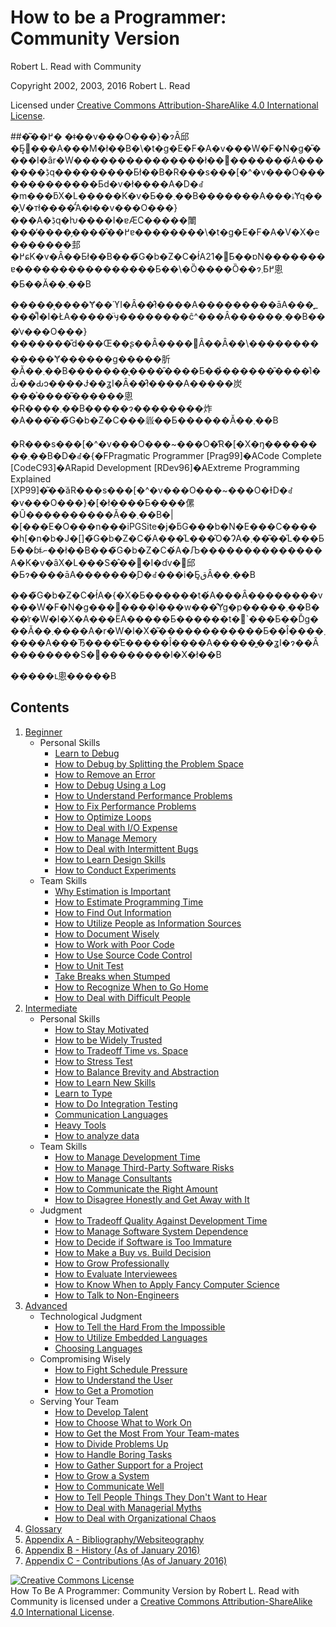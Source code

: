 # How to be a Programmer: Community Version
[//]: # (Version:1.0.0)
Robert L. Read with Community

Copyright 2002, 2003, 2016 Robert L. Read

Licensed under [Creative Commons Attribution-ShareAlike 4.0 International License](http://creativecommons.org/licenses/by-sa/4.0/).

##�͂��߂�
�ǂ��v���O���}�ɂȂ邱�Ƃ͓���A���M�ł��B�\�t�g�E�F�A�v���W�F�N�g�̎����I�ȃr�W���������������ł���������́A�������ڋq���������Ƃł��B�R���s���[�^�v���O�������������Ƃ͏d�v�ł����A�D�ꂽ�m���ƃX�L�����K�v�Ƃ��܂��B�������A���ۂɎq���̗V�тł����̂́A�ǂ��v���O���}���A�ڋq�ƕ����I�ɐӔC�����閳���̓����̗����̂��߂ɐ��������\�t�g�E�F�A�V�X�e�������邽�߂ɕK�v�Ȃ��Ƃł��B���̃G�b�Z�C�ł́A21�΂̂Ƃ��ɒN�������ɐ����������������Ƃ��\�Ȍ����Ȍ��ɂ܂Ƃ߂悤�Ƃ��Ă��܂��B

�����͔����Ɏ��ϓI�Ȃ��̂ł����A���������āA���̘_���͌l�I�ŁA�����̈ӌ��������ĉ^���Â������܂��B���̓v���O���}�������̎d���Œ��ʂ��Ȃ����΂Ȃ��Ȃ��\�������������Ɏ������g�����肵�Ă��܂��B�������̖����̑����Ƃ��̉������̑����͐l�Ԃ̏��Ԃɔ����Ɉ��ʓI�Ȃ��̂ł����A�����炭���͐����͂������悤�Ɍ����܂��B�����ɂ��������炸�A���͂��̃G�b�Z�C���𗧂��Ƃ������Ă��܂��B

�R���s���[�^�v���O���~���O�̓R�[�X�ŋ��������܂��B�D�ꂽ�{�FPragmatic Programmer [Prag99]�ACode Complete [CodeC93]�ARapid Development [RDev96]�AExtreme Programming Explained [XP99]�͂��ׂăR���s���[�^�v���O���~���O�ƗD�ꂽ�v���O���}�[�ł����Ƃ����傫�Ȗ����������Ă��܂��B�|�[���E�O���n���iPGSite�j�ƃG���b�N�E���C�����h[�n�b�J�[]�̃G�b�Z�C�́A���̋L���̑O�ɁA�܂��͂��̋L���ƂƂ��ɓǂނׂ��ł��B���̃G�b�Z�C�́A�Љ��������������A�K�v�ȃX�L���S�̂���I�ɗv�񂷂邱�Ƃɂ����āA�������̗D�ꂽ���i�Ƃ͈قȂ��܂��B

���̃G�b�Z�C�ł́A�{�X�Ƃ������t�́A���Ȃ��������v���W�F�N�g���񋟂����l���w���̂Ɏg�p�����܂��B���̓r�W�l�X�A���ЁA�����Ƃ������t�𓯋`���Ƃ��Ďg���Ă��܂����A�r�W�l�X�͂������������Ƃ��Î����܂����A���Ђ͌����̐E�����Î����A�����͈��ʓI�ɂ��Ȃ��������S�𕪂��������l�X�ł��B

�����ւ悤�����B

## Contents

1. [Beginner](1-Beginner)
	- Personal Skills
		- [Learn to Debug](1-Beginner/Personal-Skills/01-Learn-To-Debug.md)
		- [How to Debug by Splitting the Problem Space](1-Beginner/Personal-Skills/02-How-to-Debug-by-Splitting-the-Problem-Space.md)
		- [How to Remove an Error](1-Beginner/Personal-Skills/03-How-to-Remove-an-Error.md)
		- [How to Debug Using a Log](1-Beginner/Personal-Skills/04-How-to-Debug-Using-a-Log.md)
		- [How to Understand Performance Problems](1-Beginner/Personal-Skills/05-How-to-Understand-Performance-Problems.md)
		- [How to Fix Performance Problems](1-Beginner/Personal-Skills/06-How-to-Fix-Performance-Problems.md)
		- [How to Optimize Loops](1-Beginner/Personal-Skills/07-How-to-Optimize-Loops.md)
		- [How to Deal with I/O Expense](1-Beginner/Personal-Skills/08-How-to-Deal-with-IO-Expense.md)
		- [How to Manage Memory](1-Beginner/Personal-Skills/09-How-to-Manage-Memory.md)
		- [How to Deal with Intermittent Bugs](1-Beginner/Personal-Skills/10-How-to-Deal-with-Intermittent-Bugs.md)
		- [How to Learn Design Skills](1-Beginner/Personal-Skills/11-How-to-Learn-Design-Skills.md)
		- [How to Conduct Experiments](1-Beginner/Personal-Skills/12-How-to-Conduct-Experiments.md)
	- Team Skills
		- [Why Estimation is Important](1-Beginner/Team-Skills/01-Why-Estimation-is-Important.md)
		- [How to Estimate Programming Time](1-Beginner/Team-Skills/02-How-to-Estimate-Programming-Time.md)
		- [How to Find Out Information](1-Beginner/Team-Skills/03-How-to-Find-Out-Information.md)
		- [How to Utilize People as Information Sources](1-Beginner/Team-Skills/04-How-to-Utilize-People-as-Information-Sources.md)
		- [How to Document Wisely](1-Beginner/Team-Skills/05-How-to-Document-Wisely.md)
		- [How to Work with Poor Code](1-Beginner/Team-Skills/06-How-to-Work-with-Poor-Code.md)
		- [How to Use Source Code Control](1-Beginner/Team-Skills/07-How-to-Use-Source-Code-Control.md)
		- [How to Unit Test](1-Beginner/Team-Skills/08-How-to-Unit-Test.md)
		- [Take Breaks when Stumped](1-Beginner/Team-Skills/09-Take-Breaks-when-Stumped.md)
		- [How to Recognize When to Go Home](1-Beginner/Team-Skills/10-How-to-Recognize-When-to-Go-Home.md)
		- [How to Deal with Difficult People](1-Beginner/Team-Skills/11-How-to-Deal-with-Difficult-People.md)
2. [Intermediate](2-Intermediate)
	- Personal Skills
		- [How to Stay Motivated](2-Intermediate/Personal-Skills/01-How-to-Stay-Motivated.md)
		- [How to be Widely Trusted](2-Intermediate/Personal-Skills/02-How-to-be-Widely-Trusted.md)
		- [How to Tradeoff Time vs. Space](2-Intermediate/Personal-Skills/03-How-to-Tradeoff-Time-vs-Space.md)
		- [How to Stress Test](2-Intermediate/Personal-Skills/04-How-to-Stress-Test.md)
		- [How to Balance Brevity and Abstraction](2-Intermediate/Personal-Skills/05-How-to-Balance-Brevity-and-Abstraction.md)
		- [How to Learn New Skills](2-Intermediate/Personal-Skills/06-How-to-Learn-New-Skills.md)
		- [Learn to Type](2-Intermediate/Personal-Skills/07-Learn-to-Type.md)
		- [How to Do Integration Testing](2-Intermediate/Personal-Skills/08-How-to-Do-Integration-Testing.md)
		- [Communication Languages](2-Intermediate/Personal-Skills/09-Communication-Languages.md)
		- [Heavy Tools](2-Intermediate/Personal-Skills/10-Heavy-Tools.md)
		- [How to analyze data](2-Intermediate/Personal-Skills/11-How-to-analyze-data.md)
	- Team Skills
		- [How to Manage Development Time](2-Intermediate/Team-Skills/01-How-to-Manage-Development-Time.md)
		- [How to Manage Third-Party Software Risks](2-Intermediate/Team-Skills/02-How-to-Manage-Third-Party-Software-Risks.md)
		- [How to Manage Consultants](2-Intermediate/Team-Skills/03-How-to-Manage-Consultants.md)
		- [How to Communicate the Right Amount](2-Intermediate/Team-Skills/04-How-to-Communicate-the-Right-Amount.md)
		- [How to Disagree Honestly and Get Away with It](2-Intermediate/Team-Skills/05-How-to-Disagree-Honestly-and-Get-Away-with-It.md)
	- Judgment
		- [How to Tradeoff Quality Against Development Time](2-Intermediate/Judgment/01-How-to-Tradeoff-Quality-Against-Development-Time.md)
		- [How to Manage Software System Dependence](2-Intermediate/Judgment/02-How-to-Manage-Software-System-Dependence.md)
		- [How to Decide if Software is Too Immature](2-Intermediate/Judgment/03-How-to-Decide-if-Software-is-Too-Immature.md)
		- [How to Make a Buy vs. Build Decision](2-Intermediate/Judgment/04-How-to-Make-a-Buy-vs-Build-Decision.md)
		- [How to Grow Professionally](2-Intermediate/Judgment/05-How-to-Grow-Professionally.md)
		- [How to Evaluate Interviewees](2-Intermediate/Judgment/06-How-to-Evaluate-Interviewees.md)
		- [How to Know When to Apply Fancy Computer Science](2-Intermediate/Judgment/07-How-to-Know-When-to-Apply-Fancy-Computer-Science.md)
		- [How to Talk to Non-Engineers](2-Intermediate/Judgment/08-How-to-Talk-to-Non-Engineers.md)
3. [Advanced](3-Advanced)
	- Technological Judgment
        - [How to Tell the Hard From the Impossible](3-Advanced/Technical-Judgment/01-How-to-Tell-the-Hard-From-the-Impossible.md)
        - [How to Utilize Embedded Languages](3-Advanced/Technical-Judgment/02-How-to-Utilize-Embedded-Languages.md)
        - [Choosing Languages](3-Advanced/Technical-Judgment/03-Choosing-Languages.md)
    - Compromising Wisely
        - [How to Fight Schedule Pressure](3-Advanced/Compromising-Wisely/01-How-to-Fight-Schedule-Pressure.md)
        - [How to Understand the User](3-Advanced/Compromising-Wisely/02-How-to-Understand-the-User.md)
        - [How to Get a Promotion](3-Advanced/Compromising-Wisely/03-How-to-Get-a-Promotion.md)
    - Serving Your Team
        - [How to Develop Talent](3-Advanced/Serving-Your-Team/01-How-to-Develop-Talent.md)
        - [How to Choose What to Work On](3-Advanced/Serving-Your-Team/02-How-to-Choose-What-to-Work-On.md)
        - [How to Get the Most From Your Team-mates](3-Advanced/Serving-Your-Team/03-How-to-Get-the-Most-From-Your-Teammates.md)
        - [How to Divide Problems Up](3-Advanced/Serving-Your-Team/04-How-to-Divide-Problems-Up.md)
        - [How to Handle Boring Tasks](3-Advanced/Serving-Your-Team/05-How-to-Handle-Boring-Tasks.md)
        - [How to Gather Support for a Project](3-Advanced/Serving-Your-Team/06-How-to-Gather-Support-for-a-Project.md)
        - [How to Grow a System](3-Advanced/Serving-Your-Team/07-How-to-Grow-a-System.md)
        - [How to Communicate Well](3-Advanced/Serving-Your-Team/08-How-to-Communicate-Well.md)
        - [How to Tell People Things They Don't Want to Hear](3-Advanced/Serving-Your-Team/09-How-to-Tell-People-Things-They-Don't-Want-to-Hear.md)
        - [How to Deal with Managerial Myths](3-Advanced/Serving-Your-Team/10-How-to-Deal-with-Managerial-Myths.md)
        - [How to Deal with Organizational Chaos](3-Advanced/Serving-Your-Team/11-How-to-Deal-with-Organizational-Chaos.md)
4. [Glossary](GLOSSARY.md)
5. [Appendix A - Bibliography/Websiteography](5-Bibliography.md)
6. [Appendix B - History (As of January 2016)](6-History.md)
6. [Appendix C - Contributions (As of January 2016)](7-Contributions.md)


<a rel="license" href="http://creativecommons.org/licenses/by-sa/4.0/"><img alt="Creative Commons License" style="border-width:0" src="https://i.creativecommons.org/l/by-sa/4.0/88x31.png" /></a><br /><span xmlns:dct="http://purl.org/dc/terms/" href="http://purl.org/dc/dcmitype/Text" property="dct:title" rel="dct:type">How To Be A Programmer: Community Version</span> by <span xmlns:cc="http://creativecommons.org/ns#" property="cc:attributionName">Robert L. Read with Community</span> is licensed under a <a rel="license" href="http://creativecommons.org/licenses/by-sa/4.0/">Creative Commons Attribution-ShareAlike 4.0 International License</a>.
